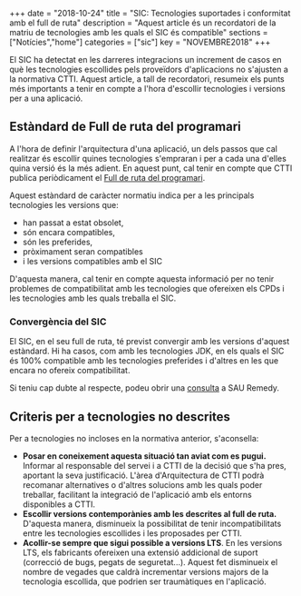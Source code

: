 +++
date = "2018-10-24"
title = "SIC: Tecnologies suportades i conformitat amb el full de ruta"
description = "Aquest article és un recordatori de la matriu de tecnologies amb les quals el SIC és compatible"
sections = ["Notícies","home"]
categories = ["sic"]
key = "NOVEMBRE2018"
+++

El SIC ha detectat en les darreres integracions un increment de casos en què les tecnologies escollides pels proveïdors d'aplicacions no s'ajusten a la normativa CTTI. Aquest article, a tall de recordatori, resumeix els punts més importants a tenir en compte a l'hora d'escollir tecnologies i versions per a una aplicació.

## Estàndard de Full de ruta del programari

A l'hora de definir l'arquitectura d'una aplicació, un dels passos que cal realitzar és escollir quines tecnologies s'empraran i per a cada una d'elles quina versió és la més adient. En aquest punt, cal tenir en compte que CTTI publica periòdicament el [Full de ruta del programari](https://qualitat.solucions.gencat.cat/estandards/estandard-full-ruta-programari/).

Aquest estàndard de caràcter normatiu indica per a les principals tecnologies les versions que:

* han passat a estat obsolet,
* són encara compatibles,
* són les preferides,
* pròximament seran compatibles
* i les versions compatibles amb el SIC

D'aquesta manera, cal tenir en compte aquesta informació per no tenir problemes de compatibilitat amb les tecnologies que ofereixen els CPDs i les tecnologies amb les quals treballa el SIC.

### Convergència del SIC

El SIC, en el seu full de ruta, té previst convergir amb les versions d'aquest estàndard. Hi ha casos, com amb les tecnologies JDK, en els quals el SIC és 100% compatible amb les tecnologies preferides i d'altres en les que encara no ofereix compatibilitat.

Si teniu cap dubte al respecte, podeu obrir una [consulta](http://canigo.ctti.gencat.cat/howtos/2018-01-howto-obrir-peticions-SIC-a-autoservei-Remedy/#consulta) a SAU Remedy.

## Criteris per a tecnologies no descrites

Per a tecnologies no incloses en la normativa anterior, s'aconsella:

* **Posar en coneixement aquesta situació tan aviat com es pugui.** Informar al responsable del servei i a CTTI de la decisió que s'ha pres, aportant la seva justificació. L'àrea d'Arquitectura de CTTI podrà recomanar alternatives o d'altres solucions amb les quals poder treballar, facilitant la integració de l'aplicació amb els entorns disponibles a CTTI.
* **Escollir versions contemporànies amb les descrites al full de ruta.** D'aquesta manera, disminueix la possibilitat de tenir incompatibilitats entre les tecnologies escollides i les proposades per CTTI.
* **Acollir-se sempre que sigui possible a versions LTS**. En les versions LTS, els fabricants ofereixen una extensió addicional de suport (correcció de bugs, pegats de seguretat...). Aquest fet disminueix el nombre de vegades que caldrà incrementar versions majors de la tecnologia escollida, que podrien ser traumàtiques en l'aplicació.


